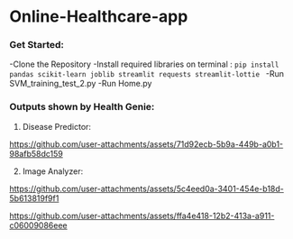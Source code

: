# Online-Healthcare-app

### Get Started:

-Clone the Repository
-Install required libraries on terminal : 
``` pip install pandas scikit-learn joblib streamlit requests streamlit-lottie  ```
-Run SVM_training_test_2.py 
-Run Home.py

### Outputs shown by Health Genie:

1) Disease Predictor:
   
https://github.com/user-attachments/assets/71d92ecb-5b9a-449b-a0b1-98afb58dc159


2) Image Analyzer:
   
https://github.com/user-attachments/assets/5c4eed0a-3401-454e-b18d-5b613819f9f1



https://github.com/user-attachments/assets/ffa4e418-12b2-413a-a911-c06009086eee

